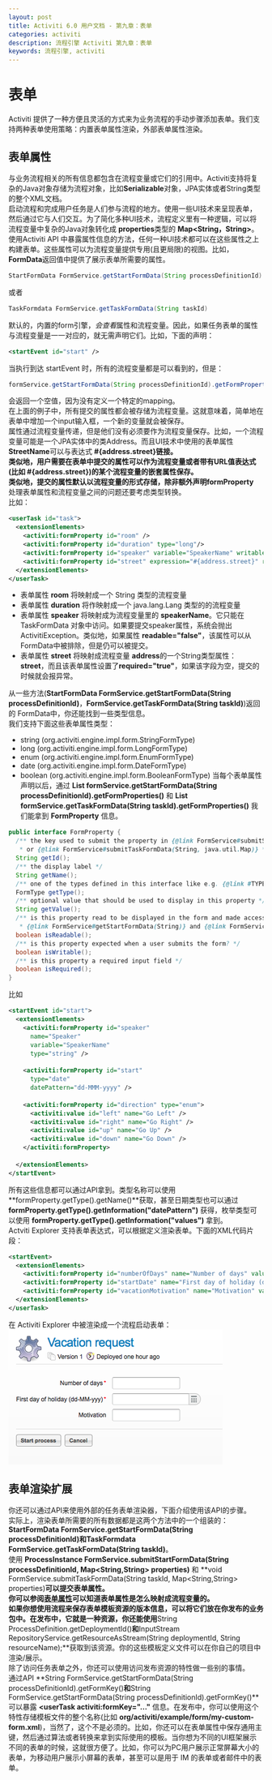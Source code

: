```yaml
---
layout: post
title: Activiti 6.0 用户文档 - 第九章：表单
categories: activiti
description: 流程引擎 Activiti 第九章：表单
keywords: 流程引擎, activiti
---
```

# 表单
Activiti 提供了一种方便且灵活的方式来为业务流程的手动步骤添加表单。我们支持两种表单使用策略：内置表单属性渲染，外部表单属性渲染。 
 
## 表单属性
与业务流程相关的所有信息都包含在流程变量或它们的引用中。Activiti支持将复杂的Java对象存储为流程对象，比如**Serializable**对象，JPA实体或者String类型的整个XML文档。  
启动流程和完成用户任务是人们参与流程的地方。使用一些UI技术来呈现表单，然后通过它与人们交互。为了简化多种UI技术，流程定义里有一种逻辑，可以将流程变量中复杂的Java对象转化成 **properties**类型的 **Map<String，String>**。
使用Activiti API 中暴露属性信息的方法，任何一种UI技术都可以在这些属性之上构建表单。这些属性可以为流程变量提供专用(且更局限)的视图。比如，**FormData**返回值中提供了展示表单所需要的属性。  
```java
StartFormData FormService.getStartFormData(String processDefinitionId)
```
或者
```java
TaskFormdata FormService.getTaskFormData(String taskId)
```
默认的，内置的form引擎，*会查看*属性和流程变量。因此，如果任务表单的属性与流程变量是一一对应的，就无需声明它们。比如，下面的声明：
```xml
<startEvent id="start" />
```
当执行到达 startEvent 时，所有的流程变量都是可以看到的，但是：
```java
formService.getStartFormData(String processDefinitionId).getFormProperties()
```
会返回一个空值，因为没有定义一个特定的mapping。  
在上面的例子中，所有提交的属性都会被存储为流程变量。这就意味着，简单地在表单中增加一个input输入框，一个新的变量就会被保存。  
属性通过流程变量传递，但是他们没有必须要作为流程变量保存。比如，一个流程变量可能是一个JPA实体中的类Address。而且UI技术中使用的表单属性**StreetName**可以与表达式 **#{address.street}**链接。  
类似地，用户需要在表单中提交的属性可以作为流程变量或者带有URL值表达式(比如 **#{address.street}**)的某个流程变量的嵌套属性保存。  
类似地，提交的属性默认以流程变量的形式存储，除非额外声明**formProperty**  
处理表单属性和流程变量之间的问题还要考虑类型转换。  
比如：
```xml
<userTask id="task">
  <extensionElements>
    <activiti:formProperty id="room" />
    <activiti:formProperty id="duration" type="long"/>
    <activiti:formProperty id="speaker" variable="SpeakerName" writable="false" />
    <activiti:formProperty id="street" expression="#{address.street}" required="true" />
  </extensionElements>
</userTask>
```
- 表单属性 **room** 将映射成一个 String 类型的流程变量
- 表单属性 **duration** 将作映射成一个 java.lang.Lang 类型的的流程变量
- 表单属性 **speaker** 将映射成为流程变量里的 **speakerName**。它只能在 TaskFormData 对象中访问。如果要提交speaker属性，系统会抛出ActivitiException。类似地，如果属性 **readable="false"**，该属性可以从FormData中被排除，但是仍可以被提交。
- 表单属性 **street** 将映射成流程变量 **address**的一个String类型属性：**street**，而且该表单属性设置了**required="true"**，如果该字段为空，提交的时候就会报异常。  

从一些方法(**StartFormData FormService.getStartFormData(String processDefinitionId)**，**FormService.getTaskFormData(String taskId)**)返回的 FormData中，你还能找到一些类型信息。  
我们支持下面这些表单属性类型：
- string (org.activiti.engine.impl.form.StringFormType)
- long (org.activiti.engine.impl.form.LongFormType)
- enum (org.activiti.engine.impl.form.EnumFormType)
- date (org.activiti.engine.impl.form.DateFormType)
- boolean (org.activiti.engine.impl.form.BooleanFormType)
当每个表单属性声明以后，通过 **List<FormProperty> formService.getStartFormData(String processDefinitionId).getFormProperties()** 和 **List<FormProperty> formService.getTaskFormData(String taskId).getFormProperties()** 我们能拿到 **FormProperty** 信息。  
```java
public interface FormProperty {
  /** the key used to submit the property in {@link FormService#submitStartFormData(String, java.util.Map)}
   * or {@link FormService#submitTaskFormData(String, java.util.Map)} */
  String getId();
  /** the display label */
  String getName();
  /** one of the types defined in this interface like e.g. {@link #TYPE_STRING} */
  FormType getType();
  /** optional value that should be used to display in this property */
  String getValue();
  /** is this property read to be displayed in the form and made accessible with the methods
   * {@link FormService#getStartFormData(String)} and {@link FormService#getTaskFormData(String)}. */
  boolean isReadable();
  /** is this property expected when a user submits the form? */
  boolean isWritable();
  /** is this property a required input field */
  boolean isRequired();
}
```
比如
```xml
<startEvent id="start">
  <extensionElements>
    <activiti:formProperty id="speaker"
      name="Speaker"
      variable="SpeakerName"
      type="string" />

    <activiti:formProperty id="start"
      type="date"
      datePattern="dd-MMM-yyyy" />

    <activiti:formProperty id="direction" type="enum">
      <activiti:value id="left" name="Go Left" />
      <activiti:value id="right" name="Go Right" />
      <activiti:value id="up" name="Go Up" />
      <activiti:value id="down" name="Go Down" />
    </activiti:formProperty>

  </extensionElements>
</startEvent>
```
所有这些信息都可以通过API拿到。类型名称可以使用**formProperty.getType().getName()**获取，甚至日期类型也可以通过 **formProperty.getType().getInformation("datePattern")** 获得，枚举类型可以使用 **formProperty.getType().getInformation("values")** 拿到。  
Actviti Explorer 支持表单表达式，可以根据定义渲染表单。下面的XML代码片段：
```xml
<startEvent>
  <extensionElements>
    <activiti:formProperty id="numberOfDays" name="Number of days" value="${numberOfDays}" type="long" required="true"/>
    <activiti:formProperty id="startDate" name="First day of holiday (dd-MM-yyy)" value="${startDate}" datePattern="dd-MM-yyyy hh:mm" type="date" required="true" />
    <activiti:formProperty id="vacationMotivation" name="Motivation" value="${vacationMotivation}" type="string" />
  </extensionElements>
</userTask>
```
在 Activiti Explorer 中被渲染成一个流程启动表单：  
![表单浏览器图](/images/activiti/forms.explorer.png)  
## 表单渲染扩展
你还可以通过API来使用外部的任务表单渲染器，下面介绍使用该API的步骤。  
实际上，渲染表单所需要的所有数据都是这两个方法中的一个组装的：**StartFormData FormService.getStartFormData(String processDefinitionId)**和**TaskFormdata FormService.getTaskFormData(String taskId)**。  
使用 **ProcessInstance FormService.submitStartFormData(String processDefinitionId, Map<String,String> properties)** 和 **void FormService.submitTaskFormData(String taskId, Map<String,String> properties)**可以提交表单属性。  
你可以参阅[表单属性](https://www.activiti.org/userguide/index.html#formProperties)可以知道表单属性是怎么映射成流程变量的。  
如果你想使用流程来保存表单模板资源的版本信息，可以将它们放在你发布的业务包中。在发布中，它就是一种资源，你还能使用**String ProcessDefinition.getDeploymentId()**和**InputStream RepositoryService.getResourceAsStream(String deploymentId, String resourceName);**获取到该资源。你的这些模板定义文件可以在你自己的项目中渲染/展示。  
除了访问任务表单之外，你还可以使用访问发布资源的特性做一些别的事情。  
通过API **String FormService.getStartFormData(String processDefinitionId).getFormKey()**和**String FormService.getStartFormData(String processDefinitionId).getFormKey()**可以暴露 **<userTask activiti:formKey="…​"** 信息。在发布中，你可以使用这个特性存储模板文件的整个名称(比如 **org/activiti/example/form/my-custom-form.xml**)，当然了，这个不是必须的。比如，你还可以在表单属性中保存通用主键，然后通过算法或者转换来拿到实际使用的模板。当你想为不同的UI框架展示不同的表单的时候，这就很方便了。比如，你可以为PC用户展示正常屏幕大小的表单，为移动用户展示小屏幕的表单，甚至可以是用于 IM 的表单或者邮件中的表单。